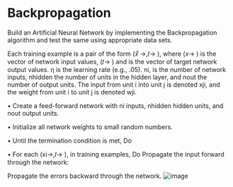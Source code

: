 # Backpropagation
Build an Artificial Neural Network by implementing the Backpropagation algorithm and test the same using appropriate data sets.

Each training example is a pair of the form (𝑥⃗ →,𝑡→ ), where (𝑥→ ) is the vector of network input values, (𝑡→ ) and is the vector of target network output values.
ƞ is the learning rate (e.g., .05). ni, is the number of network inputs, nhidden the number of units in the hidden layer, and nout the number of output units.
The input from unit i into unit j is denoted xji, and the weight from unit i to unit j is denoted wji.


•	Create a feed-forward network with ni inputs, nhidden hidden units, and nout output units.

•	Initialize all network weights to small random numbers.

•	Until the termination condition is met, Do

 
•	For each (xi→,𝑡→ ), in training examples, Do
Propagate the input forward through the network:

Propagate the errors backward through the network.
![image](https://user-images.githubusercontent.com/86374358/218832076-d09d0705-4564-4eb5-964f-6d1449be6d3a.png)


 

